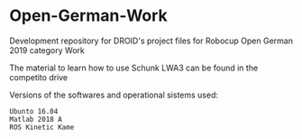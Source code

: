 # Open-German-Work
Development repository for DROID's project files for Robocup Open German 2019 category Work


The material to learn how to use Schunk LWA3 can be found in the competito drive

Versions of the softwares and operational sistems used:

	Ubunto 16.04
	Matlab 2018 A
	ROS Kinetic Kame
